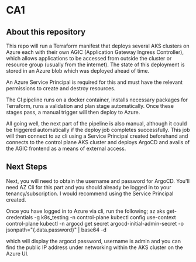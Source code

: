 # CA1

## About this repository

This repo will run a Terraform manifest that deploys several AKS clusters on Azure each with their own AGIC (Application Gateway Ingress Controller), which allows applications to be accessed from outside the cluster or resource group (usually from the internet). The state of this deployment is stored in an Azure blob which was deployed ahead of time.

An Azure Service Principal is required for this and must have the relevant permissions to create and destroy resources.

The CI pipeline runs on a docker container, installs necessary packages for Terraform, runs a validation and plan stage automatically. Once these stages pass, a manual trigger will then deploy to Azure.

All going well, the next part of the pipeline is also manual, although it could be triggered automatically if the deploy job completes successfully. This job will then connect to az cli using a Service Principal created beforehand and connects to the control plane AKS cluster and deploys ArgoCD and avails of the AGIC frontend as a means of external access.

## Next Steps

Next, you will need to obtain the username and password for ArgoCD. You'll need AZ Cli for this part and you should already be logged in to your tenancy/subscription. I would recommend using the Service Principal created.

Once you have logged in to Azure via cli, run the following;
az aks get-credentials -g k8s_testing -n control-plane
kubectl config use-context control-plane
kubectl -n argocd get secret argocd-initial-admin-secret -o jsonpath="{.data.password}" | base64 -d

which will display the argocd password, username is admin and you can find the public IP address under networking within the AKS cluster on the Azure UI.